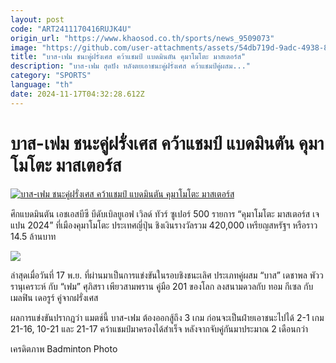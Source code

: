 ```yaml
---
layout: post
code: "ART2411170416RUJK4U"
origin_url: "https://www.khaosod.co.th/sports/news_9509073"
image: "https://github.com/user-attachments/assets/54db719d-9adc-4938-81bf-7e0347e1eb51"
title: "บาส-เฟม ชนะคู่ฝรั่งเศส คว้าแชมป์ แบดมินตัน คุมาโมโตะ มาสเตอร์ส"
description: "บาส-เฟม สุดปัง หลังตยเอาชนะคู่ฝรั่งเศส คว้าแชมป์คู่ผสม..."
category: "SPORTS"
language: "th"
date: 2024-11-17T04:32:28.612Z
---
```


# บาส-เฟม ชนะคู่ฝรั่งเศส คว้าแชมป์ แบดมินตัน คุมาโมโตะ มาสเตอร์ส

[![บาส-เฟม ชนะคู่ฝรั่งเศส คว้าแชมป์ แบดมินตัน คุมาโมโตะ มาสเตอร์ส](https://www.khaosod.co.th/wpapp/uploads/2024/11/uit.jpg "บาส-เฟม ชนะคู่ฝรั่งเศส คว้าแชมป์ แบดมินตัน คุมาโมโตะ มาสเตอร์ส")](https://www.khaosod.co.th/wpapp/uploads/2024/11/uit.jpg)

ศึกแบดมินตัน เอชเอสบีซี บีดับเบิลยูเอฟ เวิลด์ ทัวร์ ซูเปอร์ 500 รายการ “คุมาโมโตะ มาสเตอร์ส เจแปน 2024” ที่เมืองคุมาโมโตะ ประเทศญี่ปุ่น ชิงเงินรางวัลรวม 420,000 เหรียญสหรัฐฯ หรือราว 14.5 ล้านบาท

![](https://www.khaosod.co.th/wpapp/uploads/2024/11/rqw.jpg)

ล่าสุดเมื่อวันที่ 17 พ.ย. ที่ผ่านมาเป็นการแข่งขันในรอบชิงชนะเลิศ ประเภทคู่ผสม “บาส” เดชาพล พัววรานุเคราะห์ กับ “เฟม” ศุภิสรา เพียวสามพราน คู่มือ 201 ของโลก ลงสนามดวลกับ ทอม กีเซล กับ เมลฟิน เดอรูร์ คู่จากฝรั่งเศส

ผลการแข่งขันปรากฎว่า แมตช์นี้ บาส-เฟม ต้องออกสู้ถึง 3 เกม ก่อนจะเป็นฝ่ายเอาชนะไปได้ 2-1 เกม 21-16, 10-21 และ 21-17 คว้าแชมป์มาครองได้สำเร็จ หลังจากจับคู่กันมาประมาณ 2 เดือนกว่า

เครดิตภาพ Badminton Photo